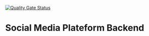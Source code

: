 [![Quality Gate Status](https://sonarqube.issamlaoumri.com/api/project_badges/measure?project=social_media_plateform_springboot&metric=alert_status&token=sqb_858b253267ba3ae312412e8ab8221ee7bd7d970f)](https://sonarqube.issamlaoumri.com/dashboard?id=social_media_plateform_springboot)

# Social Media Plateform Backend 

